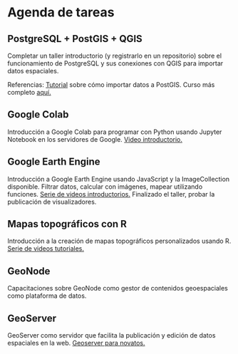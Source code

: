 # Agenda de tareas
## PostgreSQL + PostGIS + QGIS
Completar un taller introductorio (y registrarlo en un repositorio) sobre el funcionamiento de PostgreSQL y sus conexiones con QGIS para importar datos espaciales.

Referencias: [Tutorial](https://johagis.com/importacion-masiva-postgis) sobre cómo importar datos a PostGIS. Curso más completo [aquí.](https://johagis.com/curso-postgresql-postgis-para-aplicaciones-gis)

## Google Colab
Introducción a Google Colab para programar con Python usando Jupyter Notebook en los servidores de Google. [Video introductorio.](https://www.youtube.com/watch?v=8VFYs3Ot_aA)

## Google Earth Engine
Introducción a Google Earth Engine usando JavaScript y la ImageCollection disponible. Filtrar datos, calcular con imágenes, mapear utilizando funciones. [Serie de videos introductorios.](https://www.youtube.com/playlist?list=PLivRXhCUgrZpCR3iSByLYdd_VwFv-3mfs) Finalizado el taller, probar la publicación de visualizadores.

## Mapas topográficos con R
Introducción a la creación de mapas topográficos personalizados usando R. [Serie de videos tutoriales.](https://www.youtube.com/watch?v=y_Kzg24Ciuo)

## GeoNode
Capacitaciones sobre GeoNode como gestor de contenidos geoespaciales como plataforma de datos. 

## GeoServer
GeoServer como servidor que facilita la publicación y edición de datos espaciales en la web. [Geoserver para novatos.](https://mappinggis.com/2022/06/geoserver-para-novatos/)
